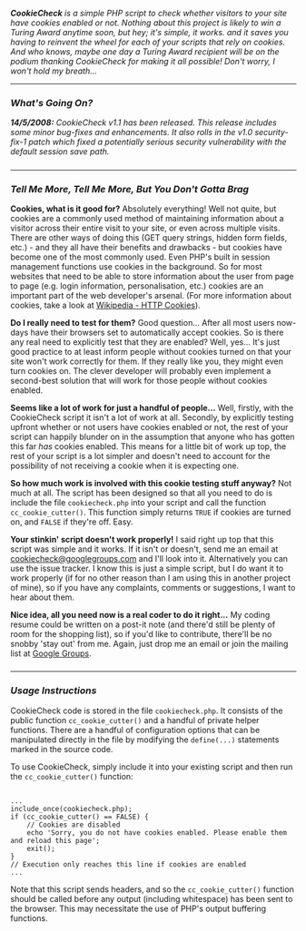 _**CookieCheck** is a simple PHP script to check whether visitors to your site have cookies enabled or not. Nothing about this project is likely to win a Turing Award anytime soon, but hey; it's simple, it works. and it saves you having to reinvent the wheel for each of your scripts that rely on cookies. And who knows, maybe one day a Turing Award recipient will be on the podium thanking CookieCheck for making it all possible! Don't worry, I  won't hold my breath..._



---


### _What's Going On?_ ###
_**14/5/2008:** CookieCheck v1.1 has been released. This release includes some minor bug-fixes and enhancements. It also rolls in the v1.0 security-fix-1 patch which fixed a potentially serious security vulnerability with the default session save path._


#####


---


### _Tell Me More, Tell Me More, But You Don't Gotta Brag_ ###
**Cookies, what is it good for?** Absolutely everything! Well not quite, but cookies are a commonly used method of maintaining information about a visitor across their entire visit to your site, or even across multiple visits. There are other ways of doing this (GET query strings, hidden form fields, etc.) - and they all have their benefits and drawbacks - but cookies have become one of the most commonly used. Even PHP's built in session management functions use cookies in the background. So for most websites that need to be able to store information about the user from page to page (e.g. login information, personalisation, etc.) cookies are an important part of the web developer's arsenal. (For more information about cookies, take a look at [Wikipedia - HTTP Cookies](http://en.wikipedia.org/wiki/HTTP_cookie)).

**Do I really need to test for them?** Good question... After all most users now-days have their browsers set to automatically accept cookies. So is there any real need to explicitly test that they are enabled? Well, yes... It's just good practice to at least inform people without cookies turned on that your site won't work correctly for them. If they really like you, they might even turn cookies on. The clever developer will probably even implement a second-best solution that will work for those people without cookies enabled.

**Seems like a lot of work for just a handful of people...** Well, firstly, with the CookieCheck script it isn't a lot of work at all. Secondly, by explicitly testing upfront whether or not users have cookies enabled or not, the rest of your script can happily blunder on in the assumption that anyone who has gotten this far _has_ cookies enabled. This means for a little bit of work up top, the rest of your script is a lot simpler and doesn't need to account for the possibility of not receiving a cookie when it is expecting one.

**So how much work is involved with this cookie testing stuff anyway?** Not much at all. The script has been designed so that all you need to do is include the file `cookiecheck.php` into your script and call the function `cc_cookie_cutter()`. This function simply returns `TRUE` if cookies are turned on, and `FALSE` if they're off. Easy.

**Your stinkin' script doesn't work properly!** I said right up top that this script was simple and it works. If it isn't or doesn't, send me an email at [cookiecheck@googlegroups.com](mailto:cookiecheck@googlegroups.com) and I'll look into it. Alternatively you can use the issue tracker. I know this is just a simple script, but I do want it to work properly (if for no other reason than I am using this in another project of mine), so if you have any complaints, comments or suggestions, I want to hear about them.

**Nice idea, all you need now is a real coder to do it right...** My coding resume could be written on a post-it note (and there'd still be plenty of room for the shopping list), so if you'd like to contribute, there'll be no snobby 'stay out' from me. Again, just drop me an email or join the mailing list at [Google Groups](http://groups.google.com/group/cookiecheck).


#####


---


### _Usage Instructions_ ###

CookieCheck code is stored in the file `cookiecheck.php`. It consists of the public function `cc_cookie_cutter()` and a handful of private helper functions. There are a handful of configuration options that can be manipulated directly in the file by modifying the `define(...)` statements marked in the source code.

To use CookieCheck, simply include it into your existing script and then run the `cc_cookie_cutter()` function:

```

...
include_once(cookiecheck.php);
if (cc_cookie_cutter() == FALSE) {
    // Cookies are disabled
    echo 'Sorry, you do not have cookies enabled. Please enable them and reload this page';
    exit();
}
// Execution only reaches this line if cookies are enabled
...
```

Note that this script sends headers, and so the `cc_cookie_cutter()` function should be called before any output (including whitespace) has been sent to the browser. This may necessitate the use of PHP's output buffering functions.

#####